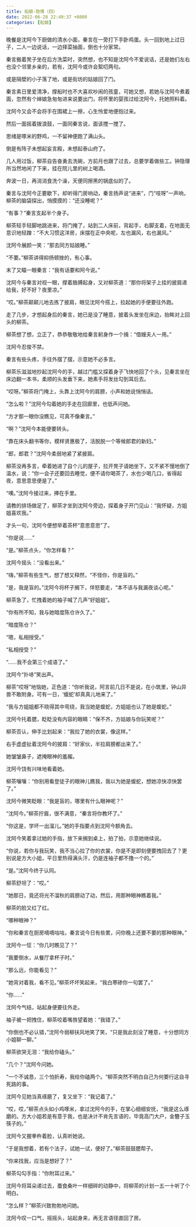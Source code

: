 ```yaml
---
title: 船娘-隐情（四）
date: 2022-06-28 22:49:37 +0800
categories: [船娘]
---
```


晚餐是沈阿今下厨做的清水小面，秦言在一旁打下手卧鸡蛋。头一回到地上过日子，二人一边说话，一边择菜抽面，倒也十分家常。

秦言搬着凳子坐在后方洗菜时，突然想，也不知是沈阿今不爱说话，还是她们左右也没个邻里乡亲的，若有，沈阿今或许会絮叨两句。

或是隔壁的小子落了地，或是街坊的姑娘回了门。

秦言素日里爱清净，撑船时也不大喜欢吵闹的孩童，可她又想，若她与沈阿今煮着面，忽然有个婶娘急匆匆进来说要出门，将怀里的婴孩过给沈阿今，托她照料着。

沈阿今又会不会将手在围裙上一擦，心生怜爱地便抱过来。

然后一面摇着拨浪鼓，一面同秦言说，面该搅一搅了。

思绪是啄米的野鸡，一不留神便跑了满山头。

倒是有阵子未想起妄言殿，未想起泰山府了。

几人用过饭，柳茶自告奋勇去洗碗，方前月也跟了过去，总要学着做些工。钟隐理所当然地闲了下来，挂在院儿里的树上喝酒。

奔波一日，再消消食洗个澡，天便同擦黑的锅底似的了。

秦言与沈阿今正要歇下，却听得门房响动，秦言扬声说“进来”，门“吱呀”一声响，柳茶的脑袋探出，悄摸摸的：“还没睡呢？”

“有事？”秦言支起半个身子。

柳茶轻手轻脚地跳进来，将门掩了，站到二人床前，背起手，右脚支着，在地面无意识地轻蹭：“不大习惯这洋房，床摆在正中央呢，左也漏风，右也漏风。”

沈阿今展颜一笑：“那去同方姑娘睡。”

“不要。”柳茶讲得抑扬顿挫的，有心事。

末了又瞄一眼秦言：“我有话要和阿今说。”

沈阿今与秦言对视一眼，撑着胳膊起身，又对柳茶道：“那你将架子上挂的披肩递给我，好不好？夜里凉。”

“哎。”柳茶颠颠儿地去拣了披肩，眼见沈阿今搭上，拉起她的手便要往外跑。

走了几步，才想起身后的秦言，她已是没了睡意，披着头发坐在床边，抬眸对上回头的柳茶。

柳茶想了想，立正了，恭恭敬敬地给秦言躬身作一个揖：“借嫂夫人一用。”

沈阿今忍俊不禁。

秦言有些头疼，手往外摆了摆，示意她不必多言。

柳茶乐滋滋地抄起沈阿今的手，越过门槛又探着身子飞快地回了个头，见秦言坐在床边翻一本书，柔顺的头发垂下来，她素手将发丝勾到耳后去。

“哎呀。”柳茶将门掩上，头靠上沈阿今的肩膀，小声和她说悄悄话。

“怎么啦？”沈阿今勾着她的手走在回廊里，也低声问她。

“方才那一眼你没瞧见，可真不像秦言。”

“啊？”沈阿今本能便要转头。

“靠在床头翻书等你，模样贤惠极了，活脱脱一个等候郎君的新妇。”

“郎，郎君？”沈阿今柔弱地紧了紧披肩。

柳茶没再多言，牵着她进了自个儿的屋子，拉开凳子请她坐下，又不紧不慢地倒了温水，说：“你一会子还要回去睡觉，便不请你喝茶了，水也少喝几口，省得起夜，意思意思便是了。”

“噢。”沈阿今接过来，捧在手里。

请教的排场做足了，柳茶才坐到沈阿今旁边，探着身子开门见山：“我怀疑，方姐姐喜欢我。”

才头一句，沈阿今便想举着茶杯“意思意思”了。

“你是说……”

“是。”柳茶点头，“你怎样看？”

沈阿今摇头：“没看出来。”

“嗨，”柳茶有些生气，想了想又释然，“不怪你，你是盲的。”

“是，我是盲的。”沈阿今将杯子搁下，佯怒要走，“本不该与我漏夜谈心呢。”

柳茶急了，忙拽着她的袖子喊了几声“好姐姐”。

“你有所不知，我与她暗度陈仓许久了。”

“暗度陈仓？”

“嗯，私相授受。”

“私相授受？”

“……我不会第三个成语了。”

沈阿今“扑哧”笑出声。

柳茶“哎呀”地恼她，正色道：“你听我说，阿言前几日不是说，在小筑里，钟山异兽不敢附身。可有一日，‘蝮蛇’却真真儿地来了。”

“我与方姐姐都不晓得其中弯绕，我当她是蝮蛇，方姐姐也认了她是蝮蛇。”

沈阿今托着腮，眨眨没有内容的眼睛：“保不齐，方姑娘与你玩笑呢？”

柳茶否认，伸手比划起来：“我拉了她的衣裳，像这样。”

右手虚虚扯着沈阿今的披肩：“好家伙，半拉肩膀都出来了。”

她皱皱鼻子，遮掩眼神的羞赧。

沈阿今饶有兴味地看着她。

柳茶嚷嚷：“你别用看登徒子的眼神儿瞧我，我以为她是蝮蛇，想她凉快凉快罢了。”

沈阿今微笑眨眼：“我是盲的，哪里有什么眼神呢？”

“沈阿今。”柳茶拧眉，很不满意，“秦言将你教坏了。”

“你这是，学坏一出溜儿。”她的手指要点到沈阿今额角去。

沈阿今笑着拿过她的手指，放下来搁到桌上，拍了拍，示意她继续说。

“你说，若你与我玩笑，我不当心拉了你的衣裳，你是不是即刻便要拽回去了？更别说是方大小姐，平日里热得满头汗，仍是连袖子都不撸一个的。”

“是。”沈阿今终于认同。

柳茶舒坦了：“哎。”

“她那日，竟还将光不溜秋的肩膀动了动，然后，用那种眼神瞧着我。”

柳茶的脸又红了红。

“哪种眼神？”

“你和秦言在厨房嘀嘀咕咕，秦言说今日有些累，问你晚上还要不要的那种眼神。”

沈阿今一怔：“你几时瞧见了？”

“我要倒水，从餐厅拿杯子时。”

“那么远，你能看见？”

“她背对着我，看不见。”柳茶坏坏笑起来，“我白寒碜你一句罢了。”

“你……”

沈阿今气结，站起身便要往外走。

袖子被一把拽住，柳茶咬着嘴唇望着她：“我错了。”

“你倒也不必认错，”沈阿今弱柳扶风地笑了笑，“只是我此刻没了睡意，十分想同方小姐聊一聊。”

柳茶欲哭无泪：“我给你磕头。”

“几个？“沈阿今问她。

“一个不诚恳，三个怕折寿，我给你磕两个。“柳茶突然不明白自己为何要行这自寻死路的事。

沈阿今见她当真琢磨了，复又坐下：“我记着了。”

“哎，哎，”柳茶点头如小鸡啄米，拿过沈阿今的手，在掌心细细安抚，“我是这么琢磨的。方大小姐若是有意于我，也是决计不肯先言语的，毕竟高门大户，金簪子玉筷子的。”

沈阿今又握拳杵着脸，认真听她说。

“于是我想着，若有个法子，试她一试，便好了。”柳茶鼓鼓腮帮子。

“你来找我，应当是想好了？”

柳茶勾勾手指：“你附耳过来。”

沈阿今将耳朵递过去，蚕食桑叶一样细碎的动静中，将柳茶的计划一五一十听了个明白。

“怎么样？”柳茶兴致勃勃地问她。

沈阿今叹一口气，摇摇头，站起身来，再无言语径直回了房。

